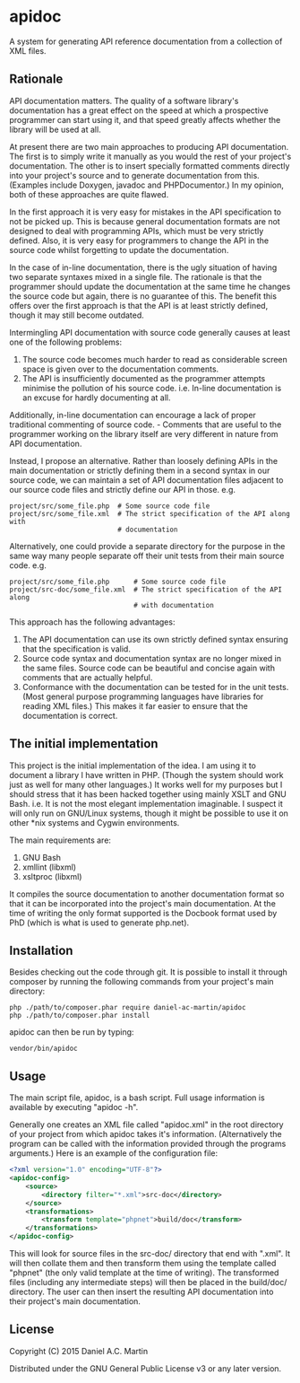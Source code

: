 apidoc
======

A system for generating API reference documentation from a collection of XML
files.

Rationale
---------

API documentation matters. The quality of a software library's documentation has
a great effect on the speed at which a prospective programmer can start using
it, and that speed greatly affects whether the library will be used at all.

At present there are two main approaches to producing API documentation. The
first is to simply write it manually as you would the rest of your project's
documentation. The other is to insert specially formatted comments directly into
your project's source and to generate documentation from this. (Examples include
Doxygen, javadoc and PHPDocumentor.) In my opinion, both of these approaches are
quite flawed.

In the first approach it is very easy for mistakes in the API specification to
not be picked up. This is because general documentation formats are not designed
to deal with programming APIs, which must be very strictly defined. Also, it is
very easy for programmers to change the API in the source code whilst forgetting
to update the documentation.

In the case of in-line documentation, there is the ugly situation of having two
separate syntaxes mixed in a single file. The rationale is that the programmer
should update the documentation at the same time he changes the source code but
again, there is no guarantee of this. The benefit this offers over the first
approach is that the API is at least strictly defined, though it may still
become outdated.

Intermingling API documentation with source code generally causes at least one
of the following problems:

1. The source code becomes much harder to read as considerable screen space is
   given over to the documentation comments.
2. The API is insufficiently documented as the programmer attempts minimise the
   pollution of his source code. i.e. In-line documentation is an excuse for
   hardly documenting at all.

Additionally, in-line documentation can encourage a lack of proper traditional
commenting of source code. - Comments that are useful to the programmer working
on the library itself are very different in nature from API documentation.

Instead, I propose an alternative. Rather than loosely defining APIs in the main
documentation or strictly defining them in a second syntax in our source code,
we can maintain a set of API documentation files adjacent to our source code
files and strictly define our API in those. e.g.

	project/src/some_file.php  # Some source code file
	project/src/some_file.xml  # The strict specification of the API along with
	                           # documentation

Alternatively, one could provide a separate directory for the purpose in the
same way many people separate off their unit tests from their main source code.
e.g.

	project/src/some_file.php      # Some source code file
	project/src-doc/some_file.xml  # The strict specification of the API along
	                               # with documentation

This approach has the following advantages:

1. The API documentation can use its own strictly defined syntax ensuring that
   the specification is valid.
2. Source code syntax and documentation syntax are no longer mixed in the same
   files. Source code can be beautiful and concise again with comments that are
   actually helpful.
3. Conformance with the documentation can be tested for in the unit tests. (Most
   general purpose programming languages have libraries for reading XML files.)
   This makes it far easier to ensure that the documentation is correct.

The initial implementation
--------------------------

This project is the initial implementation of the idea. I am using it to
document a library I have written in PHP. (Though the system should work just as
well for many other languages.) It works well for my purposes but I should
stress that it has been hacked together using mainly XSLT and GNU Bash. i.e. It
is not the most elegant implementation imaginable. I suspect it will only run on
GNU/Linux systems, though it might be possible to use it on other *nix systems
and Cygwin environments.

The main requirements are:

1. GNU Bash
2. xmllint (libxml)
3. xsltproc (libxml)

It compiles the source documentation to another documentation format so that it
can be incorporated into the project's main documentation. At the time of
writing the only format supported is the Docbook format used by PhD (which is
what is used to generate php.net).

Installation
------------

Besides checking out the code through git. It is possible to install it through
composer by running the following commands from your project's main directory:

```shell
php ./path/to/composer.phar require daniel-ac-martin/apidoc
php ./path/to/composer.phar install
```

apidoc can then be run by typing:

```shell
vendor/bin/apidoc
```

Usage
-----

The main script file, apidoc, is a bash script. Full usage information is
available by executing "apidoc -h".

Generally one creates an XML file called "apidoc.xml" in the root directory of
your project from which apidoc takes it's information. (Alternatively the
program can be called with the information provided through the programs
arguments.) Here is an example of the configuration file:

```xml
<?xml version="1.0" encoding="UTF-8"?>
<apidoc-config>
	<source>
		<directory filter="*.xml">src-doc</directory>
	</source>
	<transformations>
		<transform template="phpnet">build/doc</transform>
	</transformations>
</apidoc-config>
```

This will look for source files in the src-doc/ directory that end with ".xml".
It will then collate them and then transform them using the template called
"phpnet" (the only valid template at the time of writing). The transformed files
(including any intermediate steps) will then be placed in the build/doc/
directory. The user can then insert the resulting API documentation into their
project's main documentation.

License
-------

Copyright (C) 2015 Daniel A.C. Martin

Distributed under the GNU General Public License v3 or any later version.
